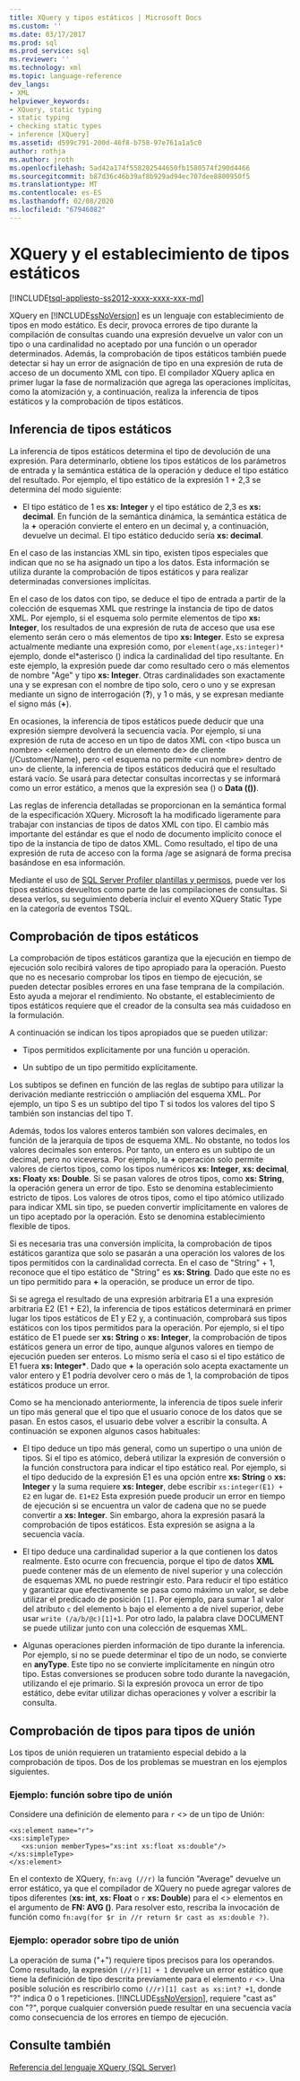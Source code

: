 ```yaml
---
title: XQuery y tipos estáticos | Microsoft Docs
ms.custom: ''
ms.date: 03/17/2017
ms.prod: sql
ms.prod_service: sql
ms.reviewer: ''
ms.technology: xml
ms.topic: language-reference
dev_langs:
- XML
helpviewer_keywords:
- XQuery, static typing
- static typing
- checking static types
- inference [XQuery]
ms.assetid: d599c791-200d-46f8-b758-97e761a1a5c0
author: rothja
ms.author: jroth
ms.openlocfilehash: 5ad42a174f558202544650fb1580574f290d4466
ms.sourcegitcommit: b87d36c46b39af8b929ad94ec707dee8800950f5
ms.translationtype: MT
ms.contentlocale: es-ES
ms.lasthandoff: 02/08/2020
ms.locfileid: "67946082"
---
```

# <a name="xquery-and-static-typing"></a>XQuery y el establecimiento de tipos estáticos
[!INCLUDE[tsql-appliesto-ss2012-xxxx-xxxx-xxx-md](../includes/tsql-appliesto-ss2012-xxxx-xxxx-xxx-md.md)]

  XQuery en [!INCLUDE[ssNoVersion](../includes/ssnoversion-md.md)] es un lenguaje con establecimiento de tipos en modo estático. Es decir, provoca errores de tipo durante la compilación de consultas cuando una expresión devuelve un valor con un tipo o una cardinalidad no aceptado por una función o un operador determinados. Además, la comprobación de tipos estáticos también puede detectar si hay un error de asignación de tipo en una expresión de ruta de acceso de un documento XML con tipo. El compilador XQuery aplica en primer lugar la fase de normalización que agrega las operaciones implícitas, como la atomización y, a continuación, realiza la inferencia de tipos estáticos y la comprobación de tipos estáticos.  
  
## <a name="static-type-inference"></a>Inferencia de tipos estáticos  
 La inferencia de tipos estáticos determina el tipo de devolución de una expresión. Para determinarlo, obtiene los tipos estáticos de los parámetros de entrada y la semántica estática de la operación y deduce el tipo estático del resultado. Por ejemplo, el tipo estático de la expresión 1 + 2,3 se determina del modo siguiente:  
  
-   El tipo estático de 1 es **xs: Integer** y el tipo estático de 2,3 es **xs: decimal**. En función de la semántica dinámica, la semántica estática de la **+** operación convierte el entero en un decimal y, a continuación, devuelve un decimal. El tipo estático deducido sería **xs: decimal**.  
  
 En el caso de las instancias XML sin tipo, existen tipos especiales que indican que no se ha asignado un tipo a los datos. Esta información se utiliza durante la comprobación de tipos estáticos y para realizar determinadas conversiones implícitas.  
  
 En el caso de los datos con tipo, se deduce el tipo de entrada a partir de la colección de esquemas XML que restringe la instancia de tipo de datos XML. Por ejemplo, si el esquema solo permite elementos de tipo **xs: Integer**, los resultados de una expresión de ruta de acceso que usa ese elemento serán cero o más elementos de tipo **xs: Integer**. Esto se expresa actualmente mediante una expresión como, por `element(age,xs:integer)*` ejemplo, donde el\*asterisco () indica la cardinalidad del tipo resultante. En este ejemplo, la expresión puede dar como resultado cero o más elementos de nombre "Age" y tipo **xs: Integer**. Otras cardinalidades son exactamente una y se expresan con el nombre de tipo solo, cero o uno y se expresan mediante un signo de interrogación (**?**), y 1 o más, y se expresan mediante el signo más (**+**).  
  
 En ocasiones, la inferencia de tipos estáticos puede deducir que una expresión siempre devolverá la secuencia vacía. Por ejemplo, si una expresión de ruta de acceso en un tipo de datos XML con \<tipo busca un nombre> \<elemento dentro de un elemento de> de cliente (/Customer/Name), pero \<el esquema no permite \<un nombre> dentro de un> de cliente, la inferencia de tipos estáticos deducirá que el resultado estará vacío. Se usará para detectar consultas incorrectas y se informará como un error estático, a menos que la expresión sea () o **Data (())**.  
  
 Las reglas de inferencia detalladas se proporcionan en la semántica formal de la especificación XQuery. Microsoft la ha modificado ligeramente para trabajar con instancias de tipos de datos XML con tipo. El cambio más importante del estándar es que el nodo de documento implícito conoce el tipo de la instancia de tipo de datos XML. Como resultado, el tipo de una expresión de ruta de acceso con la forma /age se asignará de forma precisa basándose en esa información.  
  
 Mediante el uso de [SQL Server Profiler plantillas y permisos](../tools/sql-server-profiler/sql-server-profiler-templates-and-permissions.md), puede ver los tipos estáticos devueltos como parte de las compilaciones de consultas. Si desea verlos, su seguimiento debería incluir el evento XQuery Static Type en la categoría de eventos TSQL.  
  
## <a name="static-type-checking"></a>Comprobación de tipos estáticos  
 La comprobación de tipos estáticos garantiza que la ejecución en tiempo de ejecución solo recibirá valores de tipo apropiado para la operación. Puesto que no es necesario comprobar los tipos en tiempo de ejecución, se pueden detectar posibles errores en una fase temprana de la compilación. Esto ayuda a mejorar el rendimiento. No obstante, el establecimiento de tipos estáticos requiere que el creador de la consulta sea más cuidadoso en la formulación.  
  
 A continuación se indican los tipos apropiados que se pueden utilizar:  
  
-   Tipos permitidos explícitamente por una función u operación.  
  
-   Un subtipo de un tipo permitido explícitamente.  
  
 Los subtipos se definen en función de las reglas de subtipo para utilizar la derivación mediante restricción o ampliación del esquema XML. Por ejemplo, un tipo S es un subtipo del tipo T si todos los valores del tipo S también son instancias del tipo T.  
  
 Además, todos los valores enteros también son valores decimales, en función de la jerarquía de tipos de esquema XML. No obstante, no todos los valores decimales son enteros. Por tanto, un entero es un subtipo de un decimal, pero no viceversa. Por ejemplo, la **+** operación solo permite valores de ciertos tipos, como los tipos numéricos **xs: Integer**, **xs: decimal**, **xs: Float**y **xs: Double**. Si se pasan valores de otros tipos, como **xs: String**, la operación genera un error de tipo. Esto se denomina establecimiento estricto de tipos. Los valores de otros tipos, como el tipo atómico utilizado para indicar XML sin tipo, se pueden convertir implícitamente en valores de un tipo aceptado por la operación. Esto se denomina establecimiento flexible de tipos.  
  
 Si es necesaria tras una conversión implícita, la comprobación de tipos estáticos garantiza que solo se pasarán a una operación los valores de los tipos permitidos con la cardinalidad correcta. En el caso de "String" + 1, reconoce que el tipo estático de "String" es **xs: String**. Dado que este no es un tipo permitido para **+** la operación, se produce un error de tipo.  
  
 Si se agrega el resultado de una expresión arbitraria E1 a una expresión arbitraria E2 (E1 + E2), la inferencia de tipos estáticos determinará en primer lugar los tipos estáticos de E1 y E2 y, a continuación, comprobará sus tipos estáticos con los tipos permitidos para la operación. Por ejemplo, si el tipo estático de E1 puede ser **xs: String** o **xs: Integer**, la comprobación de tipos estáticos genera un error de tipo, aunque algunos valores en tiempo de ejecución pueden ser enteros. Lo mismo sería el caso si el tipo estático de E1 fuera **xs: Integer&#42;**. Dado que **+** la operación solo acepta exactamente un valor entero y E1 podría devolver cero o más de 1, la comprobación de tipos estáticos produce un error.  
  
 Como se ha mencionado anteriormente, la inferencia de tipos suele inferir un tipo más general que el tipo que el usuario conoce de los datos que se pasan. En estos casos, el usuario debe volver a escribir la consulta. A continuación se exponen algunos casos habituales:  
  
-   El tipo deduce un tipo más general, como un supertipo o una unión de tipos. Si el tipo es atómico, deberá utilizar la expresión de conversión o la función constructora para indicar el tipo estático real. Por ejemplo, si el tipo deducido de la expresión E1 es una opción entre **xs: String** o **xs: Integer** y la suma requiere **xs: Integer**, debe escribir `xs:integer(E1) + E2` en lugar de. `E1+E2` Esta expresión puede producir un error en tiempo de ejecución si se encuentra un valor de cadena que no se puede convertir a **xs: Integer**. Sin embargo, ahora la expresión pasará la comprobación de tipos estáticos. Esta expresión se asigna a la secuencia vacía.  
  
-   El tipo deduce una cardinalidad superior a la que contienen los datos realmente. Esto ocurre con frecuencia, porque el tipo de datos **XML** puede contener más de un elemento de nivel superior y una colección de esquemas XML no puede restringir esto. Para reducir el tipo estático y garantizar que efectivamente se pasa como máximo un valor, se debe utilizar el predicado de posición `[1]`. Por ejemplo, para sumar 1 al valor del atributo `c` del elemento `b` bajo el elemento a de nivel superior, debe usar `write (/a/b/@c)[1]+1`. Por otro lado, la palabra clave DOCUMENT se puede utilizar junto con una colección de esquemas XML.  
  
-   Algunas operaciones pierden información de tipo durante la inferencia. Por ejemplo, si no se puede determinar el tipo de un nodo, se convierte en **anyType**. Este tipo no se convierte implícitamente en ningún otro tipo. Estas conversiones se producen sobre todo durante la navegación, utilizando el eje primario. Si la expresión provoca un error de tipo estático, debe evitar utilizar dichas operaciones y volver a escribir la consulta.  
  
## <a name="type-checking-of-union-types"></a>Comprobación de tipos para tipos de unión  
 Los tipos de unión requieren un tratamiento especial debido a la comprobación de tipos. Dos de los problemas se muestran en los ejemplos siguientes.  
  
### <a name="example-function-over-union-type"></a>Ejemplo: función sobre tipo de unión  
 Considere una definición de elemento para `r` <> de un tipo de Unión:  
  
```  
<xs:element name="r">  
<xs:simpleType>  
   <xs:union memberTypes="xs:int xs:float xs:double"/>  
</xs:simpleType>  
</xs:element>  
```  
  
 En el contexto de XQuery, `fn:avg (//r)` la función "Average" devuelve un error estático, ya que el compilador de XQuery no puede agregar valores de tipos diferentes (**xs: int**, **xs: Float** o `r` **xs: Double**) para el <> elementos en el argumento de **FN: AVG ()**. Para resolver esto, rescriba la invocación de función como `fn:avg(for $r in //r return $r cast as xs:double ?)`.  
  
### <a name="example-operator-over-union-type"></a>Ejemplo: operador sobre tipo de unión  
 La operación de suma ("+") requiere tipos precisos para los operandos. Como resultado, la expresión `(//r)[1] + 1` devuelve un error estático que tiene la definición de tipo descrita previamente para el elemento `r` <>. Una posible solución es rescribirlo como `(//r)[1] cast as xs:int? +1`, donde "?" indica 0 o 1 repeticiones. 
  [!INCLUDE[ssNoVersion](../includes/ssnoversion-md.md)], requiere "cast as" con "?", porque cualquier conversión puede resultar en una secuencia vacía como consecuencia de los errores en tiempo de ejecución.  
  
## <a name="see-also"></a>Consulte también  
 [Referencia del lenguaje XQuery &#40;SQL Server&#41;](../xquery/xquery-language-reference-sql-server.md)  
  
  
